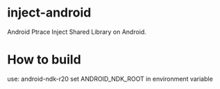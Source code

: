 # inject-android
Android Ptrace Inject Shared Library on Android.


# How to build
use: android-ndk-r20
set ANDROID_NDK_ROOT in environment variable

